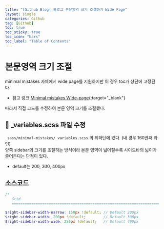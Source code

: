 ```yaml
---
title: "[Github Blog] 블로그 본문영역 크기 조절하기 Wide Page"
layout: single
categories: Github
tag: [Github]
toc: true
toc_sticky: true
toc_icon: "bars"
toc_label: "Table of Contents"
---
```


# 본문영역 크기 조절
minimal mistakes 자체에서 wide page를 지원하지만 이 경우 toc가 상단에 고정된다.
- 참고 링크 [Minimal mistakes Wide-page](https://mmistakes.github.io/minimal-mistakes/docs/layouts/#wide-page){:target="_blank"}

따라서 직접 코드를 수정하여 본문 영역 크기를 조절했다.

## 📃 _variables.scss 파일 수정
`_sass/minimal-mistakes/_variables.scss` 의 최하단에 있다. (내 경우 160번째 라인)  
양쪽 sidebar의 크기를 조절하는 방식이라 본문 영역이 넓어질수록 사이드바의 넓이가 줄어든다는 단점이 있다.
- default는 200, 300, 400px

## 소스코드

```scss
/*
   Grid
   ========================================================================== */

$right-sidebar-width-narrow: 150px !default; // Default 200px
$right-sidebar-width: 200px !default;        // Default 300px
$right-sidebar-width-wide: 250px !default;   // Default 400px
```